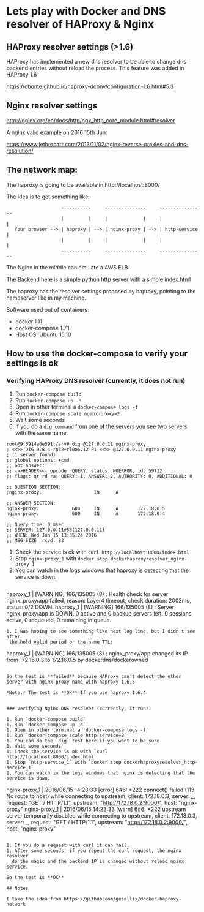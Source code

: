 # Lets play with Docker and DNS resolver of HAProxy & Nginx

## HAProxy resolver settings (>1.6)

HAProxy has implemented a new dns resolver to be able to change dns backend
entries without reload the process. This feature was added in HAProxy 1.6

https://cbonte.github.io/haproxy-dconv/configuration-1.6.html#5.3


## Nginx resolver settings

http://nginx.org/en/docs/http/ngx_http_core_module.html#resolver

A nginx valid example on 2016 15th Jun:

https://www.jethrocarr.com/2013/11/02/nginx-reverse-proxies-and-dns-resolution/

## The network map:

The haproxy is going to be available in http://localhost:8000/

The idea is to get something like:

```
                    -----------     ---------------     ----------------
                    |         |     |             |     |              |
   Your browser --> | haproxy | --> | nginx-proxy | --> | http-service |
                    |         |     |             |     |              |
                    -----------     ---------------     ----------------
```

The Nginx in the middle can emulate a AWS ELB.

The Backend here is a simple python http server with a simple index.html

The haproxy has the resolver settings proposed by haproxy, pointing to the
nameserver like in my machine.

Software used out of containers:
   - docker 1.11
   - docker-compose 1.7.1
   - Host OS: Ubuntu 15.10


## How to use the docker-compose to verify your settings is ok

### Verifying HAProxy DNS resolver (currently, it does not run)

1. Run `docker-compose build`
1. Run `docker-compose up -d`
1. Open in other terminal a `docker-compose logs -f`
1. Run `docker-compose scale nginx-proxy=2`
1. Wait some seconds
1. If you do a `dig command` from one of the servers you see two servers
   with the same name:
  ```
root@9f6914e6e591:/srv# dig @127.0.0.11 nginx-proxy
; <<>> DiG 9.8.4-rpz2+rl005.12-P1 <<>> @127.0.0.11 nginx-proxy
; (1 server found)
;; global options: +cmd
;; Got answer:
;; ->>HEADER<<- opcode: QUERY, status: NOERROR, id: 59712
;; flags: qr rd ra; QUERY: 1, ANSWER: 2, AUTHORITY: 0, ADDITIONAL: 0

;; QUESTION SECTION:
;nginx-proxy.                   IN      A

;; ANSWER SECTION:
nginx-proxy.            600     IN      A       172.18.0.5
nginx-proxy.            600     IN      A       172.18.0.4

;; Query time: 0 msec
;; SERVER: 127.0.0.11#53(127.0.0.11)
;; WHEN: Wed Jun 15 13:35:24 2016
;; MSG SIZE  rcvd: 83
```
1. Check the service is ok with `curl http://localhost:8000/index.html`
1. Stop `nginx-proxy_1` with `docker stop dockerhaproxyresolver_nginx-proxy_1`
1. You can watch in the logs windows that haproxy is detecting that the service is down.
   ```
haproxy_1       | [WARNING] 166/135005 (8) : Health check for server nginx_proxy/app failed, reason: Layer4 timeout, check duration: 2002ms, status: 0/2 DOWN.
haproxy_1       | [WARNING] 166/135005 (8) : Server nginx_proxy/app is DOWN. 0 active and 0 backup servers left. 0 sessions active, 0 requeued, 0 remaining in queue.
```
1. I was hoping to see something like next log line, but I didn't see after
 the hold valid period or the name TTL:
   ```
haproxy_1       | [WARNING] 166/135005 (8) :  nginx_proxy/app changed its IP from 172.16.0.3 to 172.16.0.5 by dockerdns/dockerowned
  ```

So the test is **failed** because HAProxy can't detect the other server with nginx-proxy name with haproxy 1.6.5

*Note:* The test is **OK** If you use haproxy 1.6.4


### Verifying Nginx DNS resolver (currently, it run!)

1. Run `docker-compose build`
1. Run `docker-compose up -d`
1. Open in other terminal a `docker-compose logs -f`
1. Run `docker-compose scale http-service=2`
1. You can do the `dig` test here if you want to be sure.
1. Wait some seconds
1. Check the service is ok with `curl http://localhost:8000/index.html`
1. Stop `http-service_1` with `docker stop dockerhaproxyresolver_http-service_1`
1. You can watch in the logs windows that nginx is detecting that the
  service is down.
   ```
nginx-proxy_1   | 2016/06/15 14:23:33 [error] 6#6: *222 connect() failed (113: No route to host) while connecting to upstream, client: 172.18.0.3, server: _, request: "GET / HTTP/1.1", upstream: "http://172.18.0.2:9000/", host: "nginx-proxy"
nginx-proxy_1   | 2016/06/15 14:23:33 [warn] 6#6: *222 upstream server temporarily disabled while connecting to upstream, client: 172.18.0.3, server: _, request: "GET / HTTP/1.1", upstream: "http://172.18.0.2:9000/", host: "nginx-proxy"
  ```

1. If you do a request with curl it can fail.
1. After some seconds, if you repeat the curl request, the nginx resolver
    do the magic and the backend IP is changed without reload nginx service.

So the test is **OK**

## Notes

I take the idea from https://github.com/gesellix/docker-haproxy-network
